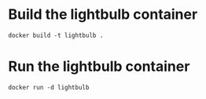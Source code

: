 # Build the lightbulb container
`docker build -t lightbulb .`
# Run the lightbulb container
`docker run -d lightbulb`
